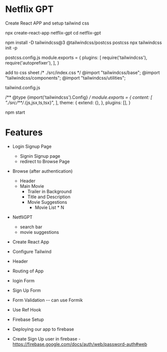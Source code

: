 # Netflix GPT

Create React APP and setup tailwind css


npx create-react-app netflix-gpt
cd netflix-gpt

npm install -D tailwindcss@3 @tailwindcss/postcss postcss
npx tailwindcss init -p

postcss.config.js
module.exports = {
  plugins: [
    require('tailwindcss'),
    require('autoprefixer'),
  ],
}

add to css sheet 
/* ./src/index.css */
@import "tailwindcss/base";
@import "tailwindcss/components";
@import "tailwindcss/utilities";


tailwind.config.js

/** @type {import('tailwindcss').Config} */
module.exports = {
  content: [
    "./src/**/*.{js,jsx,ts,tsx}",
  ],
  theme: {
    extend: {},
  },
  plugins: [],
}

npm start



# Features

- Login Signup Page
    - Signin Signup page
    - redirect to Browse Page

- Browse (after authentication)
    - Header
    - Main Movie
        - Trailer in Background
        - Title and Description
        - Movie Suggestions
            - Movie List * N

-  NetfliGPT
    - search bar
    - movie suggestions



- Create React App
- Configure Tailwind
- Header
- Routing of App
- login Form
- Sign Up Form
- Form Validation  -- can use Formik
- Use Ref Hook
- Firebase Setup
- Deploying our app to firebase
- Create Sign Up user in firebase - https://firebase.google.com/docs/auth/web/password-auth#web
